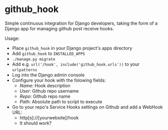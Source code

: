 github_hook
===========
Simple continuous integration for Django developers, taking the form of a Django app for managing github post receive hooks.


Usage:
  - Place `github_hook` in your Django project's apps directory
  - Add `github_hook` to `INSTALLED_APPS`
  - `./manage.py migrate`
  - Add e.g. `url('/hook', include('github_hook.urls'))` to your `urlpatterns`
  - Log into the Django admin console
  - Configure your hook with the folowing fields:
    - *Name*: Hook description
    - *User*: Github repo username
    - *Repo*: Github repo name
    - *Path*: Absolute path to script to execute
  - Go to your repo's Service Hooks settings on Github and add a WebHook URL:
    - http[s]://[yourwebsite]/hook
    - It should work?
